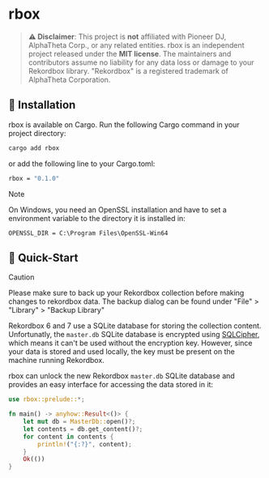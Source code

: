 # rbox

> **⚠️ Disclaimer**: This project is **not** affiliated with Pioneer DJ, AlphaTheta Corp., or any related entities.
> rbox is an independent project released under the **MIT license**.
> The maintainers and contributors assume no liability for any data loss or damage to your Rekordbox library.
> "Rekordbox" is a registered trademark of AlphaTheta Corporation.

## 🔧 Installation

rbox is available on Cargo. Run the following Cargo command in your project directory:
```bash
cargo add rbox
```
or add the following line to your Cargo.toml:
```bash
rbox = "0.1.0"
```
> [!NOTE]
>
> On Windows, you need an OpenSSL installation and have to set a environment variable to
> the directory it is installed in:
> ````
> OPENSSL_DIR = C:\Program Files\OpenSSL-Win64
> ````


## 🚀 Quick-Start

> [!CAUTION]
> Please make sure to back up your Rekordbox collection before making changes to rekordbox data.
> The backup dialog can be found under "File" > "Library" > "Backup Library"

Rekordbox 6 and 7 use a SQLite database for storing the collection content.
Unfortunatly, the `master.db` SQLite database is encrypted using
[SQLCipher][sqlcipher], which means it can't be used without the encryption key.
However, since your data is stored and used locally, the key must be present on the
machine running Rekordbox.

rbox can unlock the new Rekordbox `master.db` SQLite database and provides
an easy interface for accessing the data stored in it:

```rust
use rbox::prelude::*;

fn main() -> anyhow::Result<()> {
    let mut db = MasterDb::open()?;
    let contents = db.get_content()?;
    for content in contents {
        println!("{:?}", content);
    }
    Ok(())
}
```

[sqlcipher]: https://www.zetetic.net/sqlcipher/open-source/
